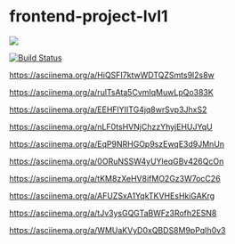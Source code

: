 # frontend-project-lvl1
<a href="https://codeclimate.com/github/Alexey609/frontend-project-lvl1"/><img src="https://api.codeclimate.com/v1/badges/a99a88d28ad37a79dbf6/maintainability" /></a>

[![Build Status](https://travis-ci.org/Alexey609/frontend-project-lvl1.svg?branch=master)](https://travis-ci.org/Alexey609/frontend-project-lvl1)

https://asciinema.org/a/HiQSFI7ktwWDTQZSmts9l2s8w

https://asciinema.org/a/rulTsAta5CvmIqMuwLpQo383K

https://asciinema.org/a/EEHFlYIITG4jq8wrSvp3JhxS2

https://asciinema.org/a/nLF0tsHVNjChzzYhyjEHUJYqU

https://asciinema.org/a/EqP9NRHGOp9szEwqE3d9JMnUn

https://asciinema.org/a/0ORuNSSW4yUYleqGBv426QcOn

https://asciinema.org/a/tKM8zXeHV8ifMO2Gz3W7ocC26

https://asciinema.org/a/AFUZSxA1YqkTKVHEsHkiGAKrg

https://asciinema.org/a/tJv3ysGQGTaBWFz3Rofh2ESN8

https://asciinema.org/a/WMUaKVyD0xQBDS8M9pPqIh0v3
